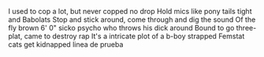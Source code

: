 I used to cop a lot, but never copped no drop
Hold mics like pony tails tight and Babolats
Stop and stick around, come through and dig the sound
Of the fly brown 6' 0" sicko psycho who throws his dick around
Bound to go three-plat, came to destroy rap
It's a intricate plot of a b-boy strapped
Femstat cats get kidnapped
linea de prueba